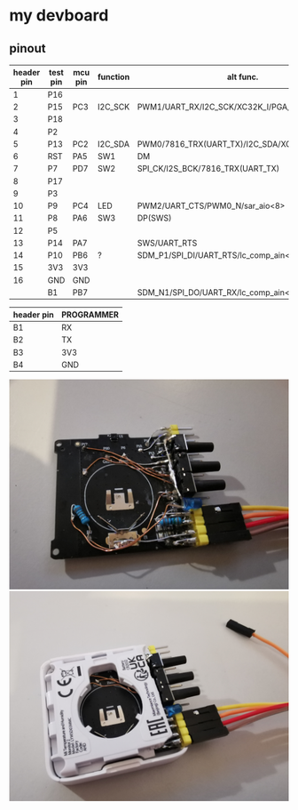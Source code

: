 
# my devboard

## pinout
| header pin | test pin | mcu pin | function | alt func. |
| --- | --- | --- | --- | --- |
| 1  | P16 |     |     |    |
| 2  | P15 | PC3 | I2C_SCK | PWM1/UART_RX/I2C_SCK/XC32K_I/PGA_N1 |
| 3  | P18 |     |     |   |
| 4  | P2  |     |     |   |
| 5  | P13 | PC2 | I2C_SDA | PWM0/7816_TRX(UART_TX)/I2C_SDA/XC32K_O/PGA_P1 |
| 6  | RST | PA5 | SW1 | DM |
| 7  | P7  | PD7 | SW2 | SPI_CK/I2S_BCK/7816_TRX(UART_TX) |
| 8  | P17 |     |     |  |
| 9  | P3  |     |     |  |
| 10 | P9  | PC4 | LED | PWM2/UART_CTS/PWM0_N/sar_aio<8> |
| 11 | P8  | PA6 | SW3 | DP(SWS) |
| 12 | P5  |     |     |  |
| 13 | P14 | PA7 |     | SWS/UART_RTS |
| 14 | P10 | PB6 | ?   | SDM_P1/SPI_DI/UART_RTS/lc_comp_ain<6>/sar_aio<6> |
| 15 | 3V3 | 3V3 |     |  |
| 16 | GND | GND |     |  |
|    | B1  | PB7 |     | SDM_N1/SPI_DO/UART_RX/lc_comp_ain<7>/sar_aio<7> |


| header pin | PROGRAMMER |
| --- | --- |
| B1 | RX |
| B2 | TX |
| B3 | 3V3 |
| B4 | GND |


![](./open.jpg)
![](./closed.jpg)
